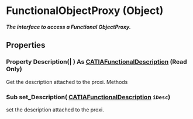 # FunctionalObjectProxy (Object)

**_The interface to access a Functional ObjectProxy._**

## Properties

### Property **Description**(| ) As [CATIAFunctionalDescription](../CATFunctSystemItf/interface_FunctionalDescription_95375.md) (Read Only)

   Get the description attached to the proxi.  Methods

### Sub **set_Description**( [CATIAFunctionalDescription](../CATFunctSystemItf/interface_FunctionalDescription_95375.md)  `iDesc`)

   set the description attached to the proxi.
